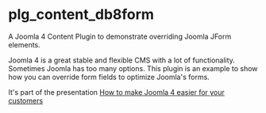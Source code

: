 # plg_content_db8form
A Joomla 4 Content Plugin to demonstrate overriding Joomla JForm elements.

Joomla 4 is a great stable and flexible CMS with a lot of functionality. 
Sometimes Joomla has too many options. 
This plugin is an example to show how you can override form fields to optimize Joomla's forms.

It's part of the presentation
[How to make Joomla 4 easier for your customers](https://petermartin.nl/en/presentations/joomla/how-to-make-joomla-4-easier-for-your-customers)

